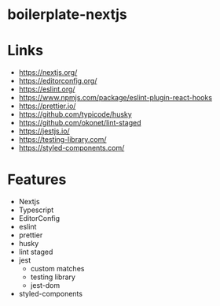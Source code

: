 # boilerplate-nextjs

# Links
- https://nextjs.org/
- https://editorconfig.org/
- https://eslint.org/
- https://www.npmjs.com/package/eslint-plugin-react-hooks
- https://prettier.io/
- https://github.com/typicode/husky
- https://github.com/okonet/lint-staged
- https://jestjs.io/
- https://testing-library.com/
- https://styled-components.com/

# Features
- Nextjs
- Typescript
- EditorConfig
- eslint
- prettier
- husky
- lint staged
- jest
  - custom matches
  - testing library
  - jest-dom
- styled-components
